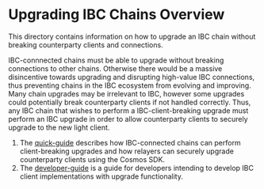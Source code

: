 <!--
order: false
parent:
  order: 3
-->

# Upgrading IBC Chains Overview

This directory contains information on how to upgrade an IBC chain without breaking counterparty clients and connections.

IBC-connnected chains must be able to upgrade without breaking connections to other chains. Otherwise there would be a massive disincentive towards upgrading and disrupting high-value IBC connections, thus preventing chains in the IBC ecosystem from evolving and improving. Many chain upgrades may be irrelevant to IBC, however some upgrades could potentially break counterparty clients if not handled correctly. Thus, any IBC chain that wishes to perform a IBC-client-breaking upgrade must perform an IBC upgrade in order to allow counterparty clients to securely upgrade to the new light client.

1. The [quick-guide](./quick-guide.md) describes how IBC-connected chains can perform client-breaking upgrades and how relayers can securely upgrade counterparty clients using the Cosmos SDK.
2. The [developer-guide](./developer-guide.md) is a guide for developers intending to develop IBC client implementations with upgrade functionality.
